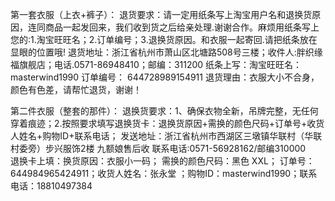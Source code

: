 第一套衣服（上衣+裤子）：
退货要求：请一定用纸条写上淘宝用户名和退换货原因，连同商品一起发回来，我们收到货之后给亲处理.谢谢合作。麻烦用纸条写上您的:1.淘宝旺旺名；2.订单编号；3.退换货原因。和衣服一起寄回.请把纸条放在显眼的位置哦!
退货地址：浙江省杭州市萧山区北塘路508号三楼；收件人:胖织缘福旗舰店；电话.0571-86948410；邮编：311200
纸条上写：淘宝旺旺名：masterwind1990     订单编号：  644728989154911  退货理由：衣服大小不合身，颜色有色差，请帮忙退货，谢谢！



第二件衣服（整套的那件）：
退换货要求：1、确保衣物全新，吊牌完整，无任何穿着痕迹；2.按照要求填写退换货卡：退换货原因+需换的颜色尺码+订单号+收货人姓名+购物ID+联系电话；
发送地址：浙江省杭州市西湖区三墩镇华联村（华联村委旁）步兴服饰2楼 九额娘售后收 联系电话:0571-56928162/邮编310000  
退换卡上填：换货原因：衣服小一码；  需换的颜色尺码：黑色 XXL； 订单号：644984965424911；收货人姓名：张永堂 ；购物ID：masterwind1990；联系电话：18810497384
